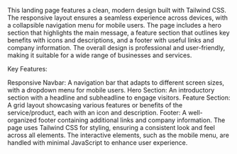 This landing page features a clean, modern design built with Tailwind CSS. The responsive layout ensures a seamless experience across devices, with a collapsible navigation menu for mobile users. The page includes a hero section that highlights the main message, a feature section that outlines key benefits with icons and descriptions, and a footer with useful links and company information. The overall design is professional and user-friendly, making it suitable for a wide range of businesses and services.

Key Features:

Responsive Navbar: A navigation bar that adapts to different screen sizes, with a dropdown menu for mobile users.
Hero Section: An introductory section with a headline and subheadline to engage visitors.
Feature Section: A grid layout showcasing various features or benefits of the service/product, each with an icon and description.
Footer: A well-organized footer containing additional links and company information.
The page uses Tailwind CSS for styling, ensuring a consistent look and feel across all elements. The interactive elements, such as the mobile menu, are handled with minimal JavaScript to enhance user experience.
